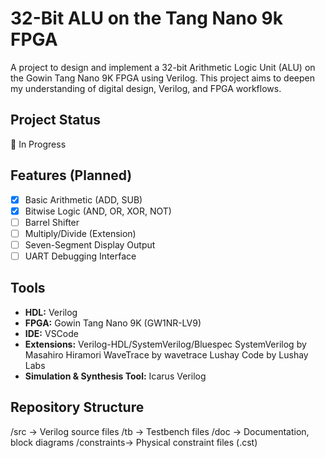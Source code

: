 # 32-Bit ALU on the Tang Nano 9k FPGA

A project to design and implement a 32-bit Arithmetic Logic Unit (ALU) on the Gowin Tang Nano 9K FPGA using Verilog. This project aims to deepen my understanding of digital design, Verilog, and FPGA workflows.

## Project Status
🚧 In Progress

## Features (Planned)
- [x] Basic Arithmetic (ADD, SUB)
- [x] Bitwise Logic (AND, OR, XOR, NOT)
- [ ] Barrel Shifter
- [ ] Multiply/Divide (Extension)
- [ ] Seven-Segment Display Output
- [ ] UART Debugging Interface

## Tools
- **HDL:** Verilog
- **FPGA:** Gowin Tang Nano 9K (GW1NR-LV9)
- **IDE:** VSCode
- **Extensions:**
        Verilog-HDL/SystemVerilog/Bluespec SystemVerilog by Masahiro Hiramori
        WaveTrace by wavetrace
        Lushay Code by Lushay Labs
- **Simulation & Synthesis Tool:** Icarus Verilog

## Repository Structure
/src        -> Verilog source files
/tb         -> Testbench files
/doc        -> Documentation, block diagrams
/constraints-> Physical constraint files (.cst)
